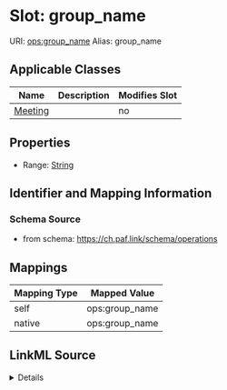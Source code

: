 

# Slot: group_name 



URI: [ops:group_name](https://ch.paf.link/schema/operationsgroup_name)
Alias: group_name

<!-- no inheritance hierarchy -->





## Applicable Classes

| Name | Description | Modifies Slot |
| --- | --- | --- |
| [Meeting](Meeting.md) |  |  no  |







## Properties

* Range: [String](String.md)





## Identifier and Mapping Information







### Schema Source


* from schema: https://ch.paf.link/schema/operations




## Mappings

| Mapping Type | Mapped Value |
| ---  | ---  |
| self | ops:group_name |
| native | ops:group_name |




## LinkML Source

<details>
```yaml
name: group_name
from_schema: https://ch.paf.link/schema/operations
rank: 1000
alias: group_name
domain_of:
- Meeting
range: string

```
</details>